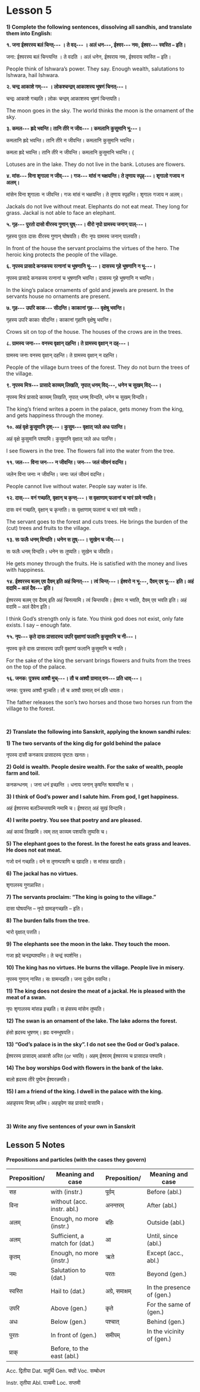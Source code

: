 # Lesson 5

**1) Complete the following sentences, dissolving all sandhis, and translate them into English:**

**१. जना ईश्वरस्य बलं चिन्त्--- । ते वद्--- । अलं धन---, ईश्वर--- नमः, ईश्वर--- स्वस्ति – इति।**

जना: ईश्वरस्य बलं चिन्त्यन्ति । ते वदति । अलं धनेन, ईश्वराय नमः, ईश्वराय स्वस्ति – इति।

People think of Ishwara’s power. They say. Enough wealth, salutations to Ishwara, hail Ishwara.

**२. चन्द्र आकाशे गम्--- । लोकश्चन्द्रम् आकाशस्य भूषणं चिनत्---।**

चन्द्रः आकाशे गच्छति। लोकः चन्द्रम् आकाशस्य भूषणं चिन्तयति।

The moon goes in the sky. The world thinks the moon is the ornament of the sky.

**३. कमल--- ह्रदे भवन्ति। तानि तीरे न जीव---। कमलानि कुसुमानि भू---।**

कमलानि ह्रदे भवन्ति। तानि तीरे न जीवन्ति। कमलानि कुसुमानि भवन्ति।

कमला ह्रदे भवन्ति। तानि तीरे न जीवन्ति। कमलानि कुसुमानि भवन्ति। (

Lotuses are in the lake. They do not live in the bank. Lotuses are flowers.

**४. मांस--- विना शृगाला न जीव्---। गज--- मांसं न भक्षयन्ति। ते तृणाय स्पृह्---। शृगालो गजाय न अलम्।**

मांसेन विना शृगालाः न जीवन्ति। गजः मांसं न भक्षयन्ति। ते तृणाय स्पृहन्ति। शृगालः गजाय न अलम्।

Jackals do not live without meat. Elephants do not eat meat. They long for grass. Jackal is not able to face an elephant. 

**५. गृह--- पुरतो दासो वीरस्य गुणान् घुष्---। वीरो नृपो ग्रामस्य जनान् पाल्---।**

गृहस्य पुरतः दासः वीरस्य गुणान् घोषयति। वीरः नृपः ग्रामस्य जनान् पालयति।

In front of the house the servant proclaims the virtues of the hero. The heroic king protects the people of the village.

**६. नृपस्य प्रासादे कनकस्य रत्नानां च भूषणानि भू---। दासस्य गृहे भूषणानि न भू---।**

नृपस्य प्रासादे कनकस्य रत्नानां च भूषणानि भवन्ति। दासस्य गृहे भूषणानि न भवन्ति।

In the king’s palace ornaments of gold and jewels are present. In the servants house no ornaments are present.

**७. गृह--- उपरि काक--- सीदन्ति। काकानां गृह--- वृक्षेषु भवन्ति।**

गृहस्य उपरि काकाः सीदन्ति। काकानां गृहाणि वृक्षेषु भवन्ति।

Crows sit on top of the house. The houses of the crows are in the trees.

**८. ग्रामस्य जना--- वनस्य वृक्षान् दहन्ति।  ते ग्रामस्य वृक्षान् न दह्---।**

ग्रामस्य जनाः वनस्य वृक्षान् दहन्ति। ते ग्रामस्य वृक्षान् न दहन्ति।

People of the village burn trees of the forest. They do not burn the trees of the village.

**९. नृपस्य मित्र--- प्रासादे काव्यम् लिखति, नृपात् धनम् विद्---, धनेन च सुखम् विद्---।**

नृपस्य मित्रं प्रासादे काव्यम् लिखति, नृपात् धनम् विन्दति, धनेन च सुखम् विन्दति।

The king’s friend writes a poem in the palace, gets money from the king, and gets happiness through the money.

**१०. अहं वृक्षे कुसुमानि दृश्---। कुसुम--- वृक्षात् जले अधः पतन्ति।**

अहं वृक्षे कुसुमानि पश्यामि। कुसुमानि वृक्षात् जले अधः पतन्ति।

I see flowers in the tree. The flowers fall into the water from the tree.

**११. जल--- विना जन--- न जीवन्ति। जन--- जलं जीवनं वदन्ति।**

जलेन विना जनाः न जीवन्ति। जनाः जलं जीवनं वदन्ति।

People cannot live without water. People say water is life.

**१२. दास्--- वनं गच्छति, वृक्षान् च कृन्त्---। स वृक्षाणाम् फलानां च भारं ग्रामे नयति।**

दासः वनं गच्छति, वृक्षान् च कृन्तति। सः वृक्षाणाम् फलानां च भारं ग्रामे नयति।

The servant goes to the forest and cuts trees. He brings the burden of the (cut) trees and fruits to the village.

**१३. सः फलैः धनम् विन्दति। धनेन स तुष्---। सुखेन च जीव्---।**

सः फलैः धनम् विन्दति। धनेन सः तुष्यति। सुखेन च जीवति।

He gets money through the fruits. He is satisfied with the money and lives with happiness.

**१४. ईश्वरस्य बलम् एव दैवम् इति अहं चिनत्---। त्वं चिन्त्---। ईश्वरो न भू---, दैवम् एव भू--- इति। अहं वदामि – अलं दैव--- इति।**

ईश्वरस्य बलम् एव दैवम् इति अहं चिनत्यामि। त्वं चिन्तयसि। ईश्वरः न भवति, दैवम् एव भवति इति। अहं वदामि – अलं दैवेन इति।

I think God’s strength only is fate. You think god does not exist, only fate exists. I say – enough fate.

**१५. नृप--- कृते दासः प्रासादस्य उपरि वृक्षाणां फलानि कुसुमानि च नी---।**

नृपस्य कृते दासः प्रासादस्य उपरि वृक्षाणां फलानि कुसुमानि च नयति।

For the sake of the king the servant brings flowers and fruits from the trees on the top of the palace.

**१६. जनक: पुत्रस्य अश्वौ मुच्---। तौ च अश्वौ ग्रामात् वन--- प्रति धाव्---।**

जनक: पुत्रस्य अश्वौ मुञ्चति। तौ च अश्वौ ग्रामात् वनं प्रति धावतः।

The father releases the son’s two horses and those two horses run from the village to the forest.

<BR>

**2) Translate the following into Sanskrit, applying the known sandhi rules:**

**1) The two servants of the king dig for gold behind the palace**

नृपस्य दासौ कनकाय प्रासादस्य पृष्टतः खनतः।

**2) Gold is wealth. People desire wealth. For the sake of wealth, people farm and toil.**

कनकन्धनम् । जना धनं इच्छन्ति ।  धनाय जनान् कृषन्ति श्रामयन्ति च ।

**3) I think of God’s power and I salute him. From god, I get happiness.**

अहं ईश्वरस्य बलञ्चिन्तयामि नमामि च। ईश्वरात् अहं सुखं विन्दामि।

**4) I write poetry. You see that poetry and are pleased.**

अहं काव्यं लिखामि। त्वम् तत् काव्यम पशयसि तुष्यसि च।

**5) The elephant goes to the forest. In the forest he eats grass and leaves. He does not eat meat.**

गजो वनं गच्छति। वने स तृणम्पत्राणि च खादति। स मांसन्न खादति।

**6) The jackal has no virtues.**

शृगालस्य गुणन्नास्ति।

**7) The servants proclaim: “The king is going to the village.”**

दासा घोषयन्ति – नृपो ग्रामङ्गच्छति – इति।

**8) The burden falls from the tree.**

भारो वृक्षात् पत्तति।

**9) The elephants see the moon in the lake. They touch the moon.**

गजा ह्रदे चनद्रम्पश्यन्ति। ते चन्द्रं स्पर्शन्ति।

**10) The king has no virtues. He burns the village. People live in misery.**

नृपस्य गुणान् नास्ति। सः ग्रामन्दहति। जना दुःखेन वसन्ति।

**11) The king does not desire the meat of a jackal. He is pleased with the meat of a swan.**

नृपः शृगालस्य मांसन्न इच्छति। स हंसस्य मांसेन तुष्यति।

**12) The swan is an ornament of the lake. The lake adorns the forest.**

हंसो ह्रदस्य भूषणम्। ह्रदः वनम्भूषयति।

**13) “God’s palace is in the sky”. I do not see the God or God’s palace.**

ईश्वरस्य प्रासादम् आकाशे अस्ति (or भवति)। अहम् ईश्वरम् ईश्वरस्य च प्रासादन्न पश्यामि।

**14) The boy worships God with flowers in the bank of the lake.**

बालो ह्रदस्य तीरे पुष्पेन ईश्वरन्नमति।
 
**15) I am a friend of the king. I dwell in the palace with the king.**

अहन्नृपस्य मित्रम् अस्मि। अहन्नृपेण सह प्रासादे वासामि।

<BR>

**3) Write any five sentences of your own in Sanskrit**

## Lesson 5 Notes

**Prepositions and particles (with the cases they govern)**

| Preposition/ | Meaning and case | Preposition/ | Meaning and case |
| --- | --- | --- | --- |
| सह | with (instr.) | पूर्वम् | Before (abl.) |
| विना | without (acc. instr. abl.) | अनन्तरम् | After (abl.) |
| अलम् | Enough, no more (instr.) | बहिः | Outside (abl.) |
| अलम् | Sufficient, a match for (dat.) | आ | Until, since (abl.) |
| कृतम् | Enough, no more (instr.) | ऋते | Except (acc., abl.) |
| नमः | Salutation to (dat.) | परतः | Beyond (gen.) |
| स्वस्ति | Hail to (dat.) | अग्रे, समाक्षम् | In the presence of (gen.) |
| उपरि | Above (gen.) | कृते | For the same of (gen.) |
| अधः | Below (gen.) | पश्चात् | Behind (gen.) |
| पुरतः | In front of (gen.) | समीपम् | In the vicinity of (gen.) |
| प्राक् | Before, to the east (abl.) | |

Acc. द्वितीया	Dat. चतुर्थि  Gen. षष्ठी   Voc. सम्बोधन

Instr. तृतीया  Abl. पञ्चमी  Loc. सप्तमी
